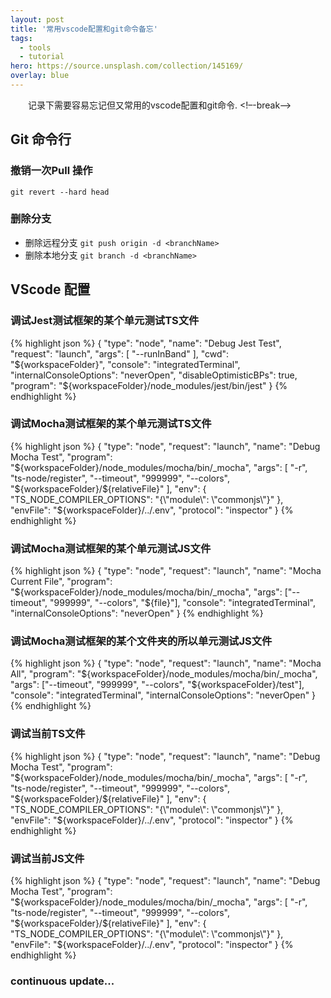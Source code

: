 ```yaml
---
layout: post
title: '常用vscode配置和git命令备忘'
tags:
  - tools
  - tutorial
hero: https://source.unsplash.com/collection/145169/
overlay: blue
---
```

&emsp;&emsp;记录下需要容易忘记但又常用的vscode配置和git命令.
<!–-break-–>
 
## Git 命令行

### 撤销一次Pull 操作

`git revert --hard head`

### 删除分支

- 删除远程分支 `git push origin -d <branchName>`
- 删除本地分支 `git branch -d <branchName>`

## VScode 配置

### 调试Jest测试框架的某个单元测试TS文件

{% highlight json %}
{
  "type": "node",
  "name": "Debug Jest Test",
  "request": "launch",
  "args": [
    "--runInBand"
  ],
  "cwd": "${workspaceFolder}",
  "console": "integratedTerminal",
  "internalConsoleOptions": "neverOpen",
  "disableOptimisticBPs": true,
  "program": "${workspaceFolder}/node_modules/jest/bin/jest"
}
{% endhighlight %}

### 调试Mocha测试框架的某个单元测试TS文件

{% highlight json %}
{
  "type": "node",
  "request": "launch",
  "name": "Debug Mocha Test",
  "program": "${workspaceFolder}/node_modules/mocha/bin/_mocha",
  "args": [
    "-r",
    "ts-node/register",
    "--timeout",
    "999999",
    "--colors",
    "${workspaceFolder}/${relativeFile}"
  ],
  "env": { "TS_NODE_COMPILER_OPTIONS": "{\"module\": \"commonjs\"}" },
  "envFile": "${workspaceFolder}/../.env",
  "protocol": "inspector"
}
{% endhighlight %}

### 调试Mocha测试框架的某个单元测试JS文件

{% highlight json %}
{
  "type": "node",
  "request": "launch",
  "name": "Mocha Current File",
  "program": "${workspaceFolder}/node_modules/mocha/bin/_mocha",
  "args": ["--timeout", "999999", "--colors", "${file}"],
  "console": "integratedTerminal",
  "internalConsoleOptions": "neverOpen"
}
{% endhighlight %}

### 调试Mocha测试框架的某个文件夹的所以单元测试JS文件

{% highlight json %}
{
  "type": "node",
  "request": "launch",
  "name": "Mocha All",
  "program": "${workspaceFolder}/node_modules/mocha/bin/_mocha",
  "args": ["--timeout", "999999", "--colors", "${workspaceFolder}/test"],
  "console": "integratedTerminal",
  "internalConsoleOptions": "neverOpen"
}
{% endhighlight %}

### 调试当前TS文件

{% highlight json %}
{
  "type": "node",
  "request": "launch",
  "name": "Debug Mocha Test",
  "program": "${workspaceFolder}/node_modules/mocha/bin/_mocha",
  "args": [
    "-r",
    "ts-node/register",
    "--timeout",
    "999999",
    "--colors",
    "${workspaceFolder}/${relativeFile}"
  ],
  "env": { "TS_NODE_COMPILER_OPTIONS": "{\"module\": \"commonjs\"}" },
  "envFile": "${workspaceFolder}/../.env",
  "protocol": "inspector"
}
{% endhighlight %}

### 调试当前JS文件

{% highlight json %}
{
  "type": "node",
  "request": "launch",
  "name": "Debug Mocha Test",
  "program": "${workspaceFolder}/node_modules/mocha/bin/_mocha",
  "args": [
    "-r",
    "ts-node/register",
    "--timeout",
    "999999",
    "--colors",
    "${workspaceFolder}/${relativeFile}"
  ],
  "env": { "TS_NODE_COMPILER_OPTIONS": "{\"module\": \"commonjs\"}" },
  "envFile": "${workspaceFolder}/../.env",
  "protocol": "inspector"
}
{% endhighlight %}

### continuous update...
